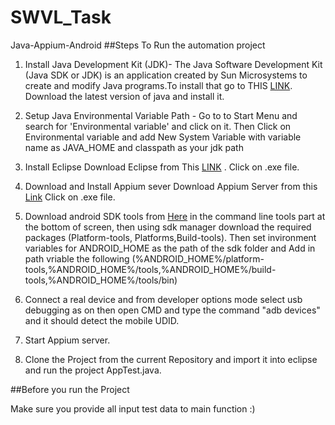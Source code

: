 # SWVL_Task
Java-Appium-Android
##Steps To Run the automation project
1. Install Java Development Kit (JDK)-
The Java Software Development Kit (Java SDK or JDK) is an application created by Sun Microsystems to create and modify Java programs.To install that  go to THIS [LINK](https://www.oracle.com/technetwork/java/javase/downloads/index-jsp-138363.html). Download the latest version of java and install it.

2. Setup Java Environmental Variable Path  -
Go to to Start Menu and search for 'Environmental variable' and click on it. Then Click on Environmental variable and add New System Variable with variable name as JAVA_HOME and classpath as your jdk path

3. Install Eclipse
Download Eclipse from This [LINK](https://www.eclipse.org/downloads/) .
Click on .exe file.

4. Download and Install Appium sever
Download Appium Server from this [Link](https://github.com/appium/appium-desktop/releases/tag/v1.0.2-beta.2)
Click on .exe file.

5. Download android SDK tools from [Here](https://developer.android.com/studio/?gclid=Cj0KCQiAxrbwBRCoARIsABEc9sj94uiklKHCE_u9n7tJX6tTONHyw5FPC6nj5daY-3foRxmLahB9iwoaAjGVEALw_wcB) in the command line tools part at the bottom of screen, then using sdk manager download the required packages (Platform-tools, Platforms,Build-tools).
Then set invironment variables for ANDROID_HOME as the path of the sdk folder and Add in path vriable the following (%ANDROID_HOME%/platform-tools,%ANDROID_HOME%/tools,%ANDROID_HOME%/build-tools,%ANDROID_HOME%/tools/bin)

6. Connect a real device and from developer options mode select usb debugging as on then open CMD and type the command "adb devices" and it should detect the mobile UDID.

7. Start Appium server.

8. Clone the Project from the current Repository and import it into eclipse and run the project AppTest.java.

##Before you run the Project

Make sure you provide all input test data to main function :)



